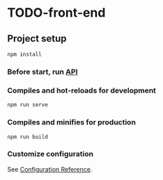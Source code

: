 # TODO-front-end

## Project setup
```
npm install
```
### Before start, run [API](https://github.com/PaBLyS/TODO-back-end/)

### Compiles and hot-reloads for development
```
npm run serve
```

### Compiles and minifies for production
```
npm run build
```

### Customize configuration
See [Configuration Reference](https://cli.vuejs.org/config/).

